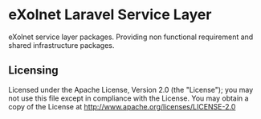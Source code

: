 # eXolnet Laravel Service Layer
eXolnet service layer packages. Providing non functional requirement and shared infrastructure packages.

## Licensing
Licensed under the Apache License, Version 2.0 (the "License"); you may not use this file except in compliance with the License. You may obtain a copy of the License at http://www.apache.org/licenses/LICENSE-2.0
